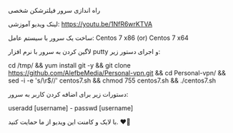راه اندازی سرور فیلترشکن شخصی

لینک ویدیو آموزشی: https://youtu.be/1NfR6wrKTVA 

ساخت یک سرور با سیستم عامل: Centos 7 x86 (or) Centos 7 x64

لاگین کردن به سرور با نرم افزار putty و اجرای دستور زیر:

cd /tmp/ && yum install git -y && git clone https://github.com/AlefbeMedia/Personal-vpn.git && cd Personal-vpn/ && sed -i -e 's/\r$//' centos7.sh && chmod 755 centos7.sh && ./centos7.sh 

دستورات زیر برای اضافه کردن کاربر به سرور:

useradd [username] - 
passwd [username]

با لایک و کامنت این ویدیو از ما حمایت کنید. ❤🌹
